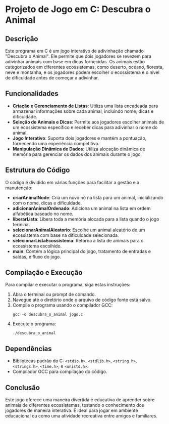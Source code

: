 # Projeto de Jogo em C: Descubra o Animal

## Descrição
Este programa em C é um jogo interativo de adivinhação chamado "Descubra o Animal". Ele permite que dois jogadores se revezem para adivinhar animais com base em dicas fornecidas. Os animais estão categorizados em diferentes ecossistemas, como deserto, oceano, floresta, neve e montanha, e os jogadores podem escolher o ecossistema e o nível de dificuldade antes de começar a adivinhar.

## Funcionalidades

- **Criação e Gerenciamento de Listas**: Utiliza uma lista encadeada para armazenar informações sobre cada animal, incluindo nome, dicas e dificuldade.
- **Seleção de Animais e Dicas**: Permite aos jogadores escolher animais de um ecossistema específico e receber dicas para adivinhar o nome do animal.
- **Jogo Interativo**: Suporta dois jogadores e mantém a pontuação, fornecendo uma experiência competitiva.
- **Manipulação Dinâmica de Dados**: Utiliza alocação dinâmica de memória para gerenciar os dados dos animais durante o jogo.

## Estrutura do Código

O código é dividido em várias funções para facilitar a gestão e a manutenção:

- **criarAnimalNode**: Cria um novo nó na lista para um animal, inicializando com o nome, dicas e dificuldade.
- **adicionarAnimalOrdenado**: Adiciona um animal na lista em ordem alfabética baseado no nome.
- **liberarLista**: Libera toda a memória alocada para a lista quando o jogo termina.
- **selecionarAnimalAleatorio**: Escolhe um animal aleatório de um ecossistema com base na dificuldade selecionada.
- **selecionarListaEcossistema**: Retorna a lista de animais para o ecossistema escolhido.
- **main**: Contém a lógica principal do jogo, tratamento de entradas e saídas, e fluxo do jogo.

## Compilação e Execução

Para compilar e executar o programa, siga estas instruções:
1. Abra o terminal ou prompt de comando.
2. Navegue até o diretório onde o arquivo de código fonte está salvo.
3. Compile o programa usando o compilador GCC:
   ```
   gcc -o descubra_o_animal jogo.c
   ```
4. Execute o programa:
   ```
   ./descubra_o_animal
   ```

## Dependências

- Bibliotecas padrão do C: `<stdio.h>`, `<stdlib.h>`, `<string.h>`, `<strings.h>`, `<time.h>`, e `<unistd.h>`.
- Compilador GCC para compilação do código.

## Conclusão

Este jogo oferece uma maneira divertida e educativa de aprender sobre animais de diferentes ecossistemas, testando o conhecimento dos jogadores de maneira interativa. É ideal para jogar em ambiente educacional ou como uma atividade recreativa entre amigos e familiares.
